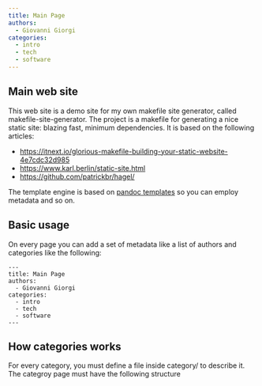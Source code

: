 ```yaml
---
title: Main Page
authors:
  - Giovanni Giorgi
categories:
  - intro
  - tech
  - software
---
```

## Main web site
This web site is a demo site for my own makefile site generator, called makefile-site-generator.
The project is a makefile for generating a nice static site: blazing fast, minimum dependencies.
It is based on the following articles:

- https://itnext.io/glorious-makefile-building-your-static-website-4e7cdc32d985
- https://www.karl.berlin/static-site.html
- https://github.com/patrickbr/hagel/

The template engine is based on [pandoc templates](https://pandoc.org/MANUAL.html#templates) so you can employ metadata and so on.

## Basic usage

On every page you can add a set of metadata like a list of authors and categories like the following:
```
---
title: Main Page
authors:
  - Giovanni Giorgi
categories:
  - intro
  - tech
  - software
---
```

## How categories works
For every category, you must define a file inside category/ to describe it.
The categroy page must have the following structure  






